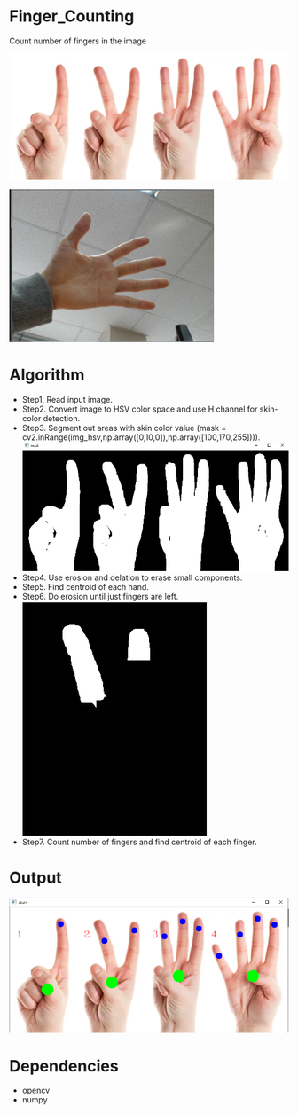 # Finger_Counting
Count number of fingers in the image

![Alt text](Images/hand1.png?raw=true "Hand no.1")

![Alt text](Images/hand2.png?raw=true "Hand no.2")

# Algorithm
- Step1. Read input image.
- Step2. Convert image to HSV color space and use H channel for skin-color detection.
- Step3. Segment out areas with skin color value (mask = cv2.inRange(img_hsv,np.array([0,10,0]),np.array([100,170,255]))).
![Alt text](Images/HSV_THRESHOLD.PNG?raw=true "HANDS_THRESHOLDING")
- Step4. Use erosion and delation to erase small components.
- Step5. Find centroid of each hand.
- Step6. Do erosion until just fingers are left.
![Alt text](Images/finger.PNG?raw=true "finger")
- Step7. Count number of fingers and find centroid of each finger.

# Output
![Alt text](Images/output.png?raw=true "output")

# Dependencies
- opencv
- numpy
